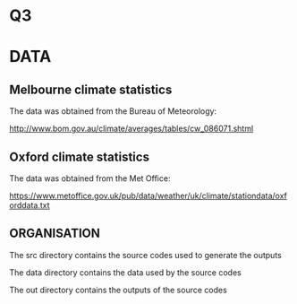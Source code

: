 # Q3

DATA
====

Melbourne climate statistics
----------------------------

The data was obtained from the Bureau of Meteorology:

http://www.bom.gov.au/climate/averages/tables/cw_086071.shtml

Oxford climate statistics
-------------------------

The data was obtained from the Met Office:

https://www.metoffice.gov.uk/pub/data/weather/uk/climate/stationdata/oxforddata.txt

ORGANISATION
-------------------------
The src directory contains the source codes used to generate the outputs


The data directory contains the data used by the source codes
    
    
The out directory contains the outputs of the source codes

